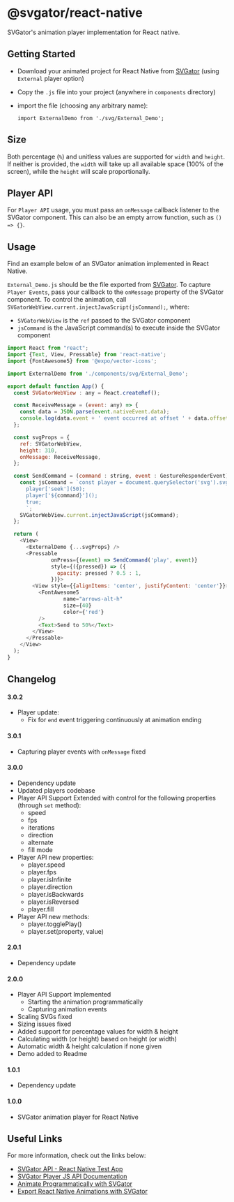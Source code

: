 # @svgator/react-native

SVGator's animation player implementation for React native.

## Getting Started

* Download your animated project for React Native from [SVGator](https://app.svgator.com/) (using `External` player option)
* Copy the `.js` file into your project (anywhere in `components` directory)
* import the file (choosing any arbitrary name):

      import ExternalDemo from './svg/External_Demo';

## Size

Both percentage (`%`) and unitless values are supported for `width` and `height`. If neither is provided, the `width` will take up all available space (100% of the screen), while the `height` will scale proportionally.

## Player API

For `Player API` usage, you must pass an `onMessage` callback listener to the SVGator component. This can also be an empty arrow function, such as `() => {}`.

## Usage

Find an example below of an SVGator animation implemented in React Native.

`External_Demo.js` should be the file exported from [SVGator](https://app.svgator.com/).
To capture `Player Events`, pass your callback to the `onMessage` property of the SVGator component. To control the animation, call `SVGatorWebView.current.injectJavaScript(jsCommand);`, where:
* `SVGatorWebView` is the `ref` passed to the SVGator component
* `jsCommand` is the JavaScript command(s) to execute inside the SVGator component

```js
import React from "react";
import {Text, View, Pressable} from 'react-native';
import {FontAwesome5} from '@expo/vector-icons';

import ExternalDemo from './components/svg/External_Demo';

export default function App() {
  const SVGatorWebView : any = React.createRef();

  const ReceiveMessage = (event: any) => {
    const data = JSON.parse(event.nativeEvent.data);
    console.log(data.event + ' event occurred at offset ' + data.offset);
  };

  const svgProps = {
    ref: SVGatorWebView,
    height: 310,
    onMessage: ReceiveMessage,
  };

  const SendCommand = (command : string, event : GestureResponderEvent) => {
    const jsCommand = `const player = document.querySelector('svg').svgatorPlayer;
      player['seek'](50);
      player['${command}']();
      true;
      `;
    SVGatorWebView.current.injectJavaScript(jsCommand);
  };

  return (
    <View>
      <ExternalDemo {...svgProps} />
      <Pressable
              onPress={(event) => SendCommand('play', event)}
              style={({pressed}) => ({
                opacity: pressed ? 0.5 : 1,
              })}>
        <View style={{alignItems: 'center', justifyContent: 'center'}}>
          <FontAwesome5
                  name="arrows-alt-h"
                  size={40}
                  color={'red'}
          />
          <Text>Send to 50%</Text>
        </View>
      </Pressable>
    </View>
  );
}
```

## Changelog
#### 3.0.2
* Player update:
  * Fix for `end` event triggering continuously at animation ending 

#### 3.0.1
* Capturing player events with `onMessage` fixed

#### 3.0.0
* Dependency update
* Updated players codebase
* Player API Support Extended with control for the following properties (through `set` method):
  * speed
  * fps
  * iterations
  * direction
  * alternate
  * fill mode
* Player API new properties:
  * player.speed
  * player.fps
  * player.isInfinite
  * player.direction
  * player.isBackwards
  * player.isReversed
  * player.fill
* Player API new methods:
  * player.togglePlay()
  * player.set(property, value)

#### 2.0.1
* Dependency update

#### 2.0.0
* Player API Support Implemented
    * Starting the animation programmatically
    * Capturing animation events 
* Scaling SVGs fixed
* Sizing issues fixed
* Added support for percentage values for width & height
* Calculating width (or height) based on height (or width)
* Automatic width & height calculation if none given
* Demo added to Readme

#### 1.0.1

* Dependency update 

#### 1.0.0

* SVGator animation player for React Native

## Useful Links

For more information, check out the links below:
* [SVGator API - React Native Test App](https://github.com/SVGator/React-Native-Player-API)
* [SVGator Player JS API Documentation](https://www.svgator.com/help/getting-started/svgator-player-js-api)
* [Animate Programmatically with SVGator](https://www.svgator.com/help/getting-started/animate-programmatically)
* [Export React Native Animations with SVGator](https://www.svgator.com/help/getting-started/export-react-native-animations)
